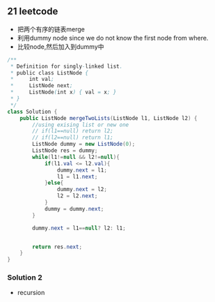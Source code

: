 ## 21 leetcode
- 把两个有序的链表merge
- 利用dummy node since we do not know the first node from where.
- 比较node,然后加入到dummy中
```java
/**
 * Definition for singly-linked list.
 * public class ListNode {
 *     int val;
 *     ListNode next;
 *     ListNode(int x) { val = x; }
 * }
 */
class Solution {
    public ListNode mergeTwoLists(ListNode l1, ListNode l2) {
        //using exising list or new one
        // if(l1==null) return l2;
        // if(l2==null) return l1;
        ListNode dummy = new ListNode(0);
        ListNode res = dummy;
        while(l1!=null && l2!=null){
            if(l1.val <= l2.val){
                dummy.next = l1;
                l1 = l1.next;
            }else{
                dummy.next = l2;
                l2 = l2.next;
            }
            dummy = dummy.next;
        }

        dummy.next = l1==null? l2: l1;


        return res.next;
    }
}
```

### Solution 2
- recursion
